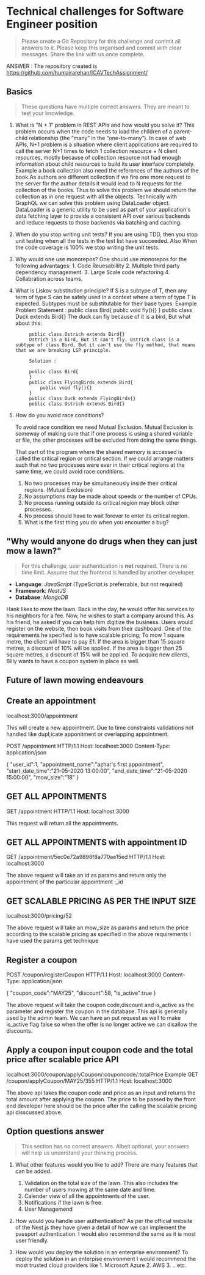 # Technical challenges for Software Engineer position

> Please create a Git Repository for this challenge and commit all answers to it. Please keep this organised and commit with clear messages. Share the link with us once complete.

ANSWER : The repository created is
https://github.com/humairarehan/ICAVTechAssignment/

## Basics

> These questions have multiple correct answers. They are meant to test your knowledge.

1. What is "N + 1" problem in REST APIs and how would you solve it?
This problem occurs when the code needs to load the children of a parent-child relationship (the “many” in the “one-to-many”). 
    In case of web APIs, N+1 problem is a situation where client applications are required to call the server N+1 times to fetch 1 collection resource + N client resources, 
    mostly because of collection resource not had enough information about child resources to build its user interface completely.
    Example a book collection also need the references of the authors of the book.As authors are different collection if we fire one more request to the server 
    for the author details it would lead to N requests for the collection of the books.
    Thus to solve this problem we should return the collection as in one request with all the objects.
    Technically with GraphQL we can solve this problem using DataLoader object.
    DataLoader is a generic utility to be used as part of your application's data fetching layer to provide a consistent 
    API over various backends and reduce requests to those backends via batching and caching.
2. When do you stop writing unit tests?
    If you are using TDD, then you stop unit testing when all the tests in the test list have succeeded.
    Also When the code coverage is 100% we stop writing the unit tests.
3. Why would one use monorepos?
    One should use monorepos for the following advantages:
        1. Code Reuesabillity
        2. Multiple third party dependency management.
        3. Large Scale code refactoring
        4. Collabration across teams.
4. What is Liskov substitution principle?
    If S is a subtype of T, then any term of type S can be safely used in a context where a term of type T is expected.
    Subtypes must be substitutable for their base types.
    Example Problem Statement :
            public class Bird{
                public void fly(){}
            }
            public class Duck extends Bird{}
            The duck can fly because of it is a bird, But what about this:

            public class Ostrich extends Bird{}
            Ostrich is a bird, But it can't fly, Ostrich class is a subtype of class Bird, But it can't use the fly method, that means that we are breaking LSP principle.

            Solution :

            public class Bird{
            }
            public class FlyingBirds extends Bird{
                public void fly(){}
            }
            public class Duck extends FlyingBirds{}
            public class Ostrich extends Bird{} 

5. How do you avoid race conditions?

    To avoid race condition we need Mutual Exclusion. Mutual Exclusion is someway of making sure
    that if one process is using a shared variable or file, the other processes will be excluded from doing the
    same things.

    That part of the program where the shared memory is accessed is called the critical region or critical
    section. If we could arrange matters such that no two processes were ever in their critical regions at the
    same time, we could avoid race conditions. 

    1. No two processes may be simultaneously inside their critical regions. (Mutual Exclusion)
    2. No assumptions may be made about speeds or the number of CPUs.
    3. No process running outside its critical region may block other processes.
    4. No process should have to wait forever to enter its critical region.
    6. What is the first thing you do when you encounter a bug?




## "Why would anyone do drugs when they can just mow a lawn?"

> For this challenge, user authentication is **not** required. There is no time limit. Assume that the frontend is handled by another developer.

- **Language**: _JavaScript_ (TypeScript is preferrable, but not required)
- **Framework**: _NestJS_
- **Database**: _MongoDB_

Hank likes to mow the lawn. Back in the day, he would offer his services to his neighbors for a fee. Now, he wishes to start a company around this.
As his friend, he asked if you can help him digitize the business. Users would register on the website, then book visits from their dashboard. 
One of the requirements he specified is to have scalable pricing; 
To mow 1 square metre, the client will have to pay £1. 
If the area is bigger than 15 square metres, a discount of 10% will be applied. 
If the area is bigger than 25 square metres, a discount of 15% will be applied. 
To acquire new clients, Billy wants to have a coupon system in place as well.

## Future of lawn mowing endeavours

## Create an appointment

localhost:3000/appointment

This will create a new appointment. Due to time constraints validations not handled like dupl;icate apponitment or overlapping appointment.

POST /appointment HTTP/1.1
Host: localhost:3000
Content-Type: application/json

{
	"user_id":1,
	"appointment_name":"azhar's first appointment",
	"start_date_time":"21-05-2020 13:00:00",
	"end_date_time":"21-05-2020 15:00:00",
	"mow_size":"18"
}

## GET ALL APPOINTMENTS
GET /appointment HTTP/1.1
Host: localhost:3000

This request will return all the appointments.

## GET ALL APPOINTMENTS with appointment ID
GET /appointment/5ec0e72a9898f8a770ae15ed HTTP/1.1
Host: localhost:3000

The above request will take an id as params and return only the appointment of the particular appointment :_id


## GET SCALABLE PRICING AS PER THE INPUT SIZE
localhost:3000/pricing/52

The above request will take an mow_size as params and return the price according to the scalable pricing as specified in the above requirements
I have used the params get technique

## Register a coupon
POST /coupon/registerCoupon HTTP/1.1
Host: localhost:3000
Content-Type: application/json

{
	"coupon_code":"MAY25",
	"discount":58,
	"is_active":true
}

The above request will take the coupon code,discount and is_active as the parameter and register the coupon in the database.
This api is generally used by the admin team.
We can have an put request as well to make is_active flag false so when the offer is no longer active we can disallow the discounts.

## Apply a coupon input coupon code and the total price after scalable price API

localhost:3000/coupon/applyCoupon/:couponcode/:totalPrice
Example 
GET /coupon/applyCoupon/MAY25/355 HTTP/1.1
Host: localhost:3000

The above api takes the coupon code and price as an input and returns the total amount after applying the coupon.
The price to be passed by the front end developer here should be the price after the calling the scalable pricing  api disscussed above.


## Option questions answer
> This section has no correct answers. Albeit optional, your answers will help us understand your thinking process.

1. What other features would you like to add?
    There are many features that can be added.
    1. Validation on the total size of the lawn. This also includes the number of users mowing at the same date and time.
    2. Calender view of all the appointments of the user.
    3. Notifications if the lawn is free.
    4. User Managemend

2. How would you handle user authentication?
    As per the official website of the Nest.js they have given a detail of how we can implement the passport authentication.
    I would also recommend the same as it is most user friendly.
3. How would you deploy the solution in an enterprise environment?
    To deploy the solution in an enterpise environment I would recommend the most trusted cloud providers like 
        1. Microsoft Azure
        2. AWS
        3. .. etc.
